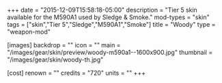 +++
date = "2015-12-09T15:58:18-05:00"
description = "Tier 5 skin available for the M590A1 used by Sledge & Smoke."
mod-types = "skin"
tags = ["skin","Tier 5","Sledge","M590A1","Smoke"]
title = "Woody"
type = "weapon-mod"

[images]
  backdrop = ""
  icon = ""
  main = "/images/gear/skin/preview/woody-m590a1--1600x900.jpg"
  thumbnail = "/images/gear/skin/woody-th.jpg"

[cost]
  renown = ""
  credits = "720"
  units = ""
+++
